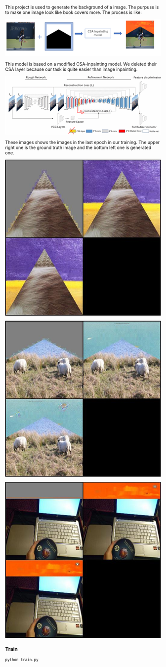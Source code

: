 This project is used to generate the background of a image. The purpuse is to make one image look like book covers more. The process is like:

![image](https://github.com/Touyuki/Background_generation/blob/main/images/csa.png)

This model is based on a modified CSA-inpainting model. We deleted their CSA layer because our task is quite easier than image inpainting.

![image](https://github.com/Touyuki/Background_generation/blob/main/images/21.png)


These images shows the images in the last epoch in our training. The upper right one is the ground truth image and the bottom left one is generated one.

![image](https://github.com/Touyuki/Background_generation/blob/main/images/1.jpg)


![image](https://github.com/Touyuki/Background_generation/blob/main/images/2.jpg)


![image](https://github.com/Touyuki/Background_generation/blob/main/images/3.jpg)

### Train
```bash
python train.py
```

